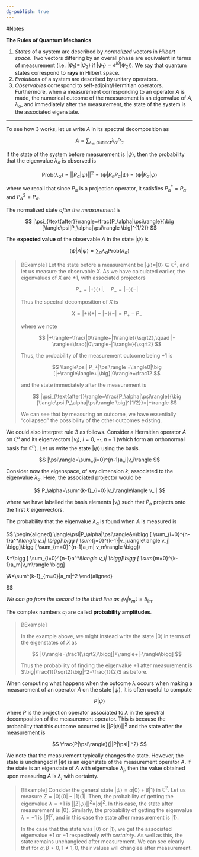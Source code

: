 ```yaml
---
dg-publish: true
---
```

#Notes 

**The Rules of Quantum Mechanics**

1. *_States_* of a system are described by _normalized_ vectors in _Hilbert space_. Two vectors differing by an overall phase are equivalent in terms of measurement (i.e. $|\psi_1\rangle=|\psi_2\rangle$ if $|\psi_1\rangle=e^{i\theta}|\psi_2\rangle$). We say that quantum states correspond to **rays** in Hilbert space.
2. _Evolutions_ of a system are described by unitary operators.
3. _Observables_ correspond to self-adjoint/Hermitian operators. Furthermore, when a measurement corresponding to an operator $A$ is made, the numerical outcome of the measurement is an eigenvalue of $A$, $\lambda_\alpha$, and immediately after the measurement, the state of the system is the associated eigenstate.

---

To see how 3 works, let us write $A$ in its spectral decomposition as

$$ A=\sum_{\lambda_{\alpha},\text{distinct}} \lambda _\alpha P_\alpha $$

If the state of the system before measurement is $|\psi\rangle$, then the probability that the eigenvalue $\lambda_\alpha$ is observed is

$$ \text{Prob}(\lambda_\alpha)=|| P_\alpha|\psi\rangle||^2=\langle \psi|P_\alpha P_\alpha|\psi\rangle=\langle \psi|P_\alpha|\psi\rangle $$

where we recall that since $P_\alpha$ is a projection operator, it satisfies $P^*_\alpha=P_\alpha$ and $P^2_\alpha=P_\alpha$.

The normalized state _after the measurement_ is

$$ |\psi_{\text{after}}\rangle=\frac{P_\alpha|\psi\rangle}{\big [\langle\psi|P_\alpha|\psi\rangle \big]^{1/2}} $$

The **expected value** of the observable $A$ in the state $|\psi\rangle$ is

$$ \langle \psi|A|\psi\rangle=\sum_{\alpha} \lambda _\alpha \text{Prob}(\lambda _{\alpha}) $$

> [!Example]
> Let the state before a measurement be $|\psi\rangle=|0\rangle \in \mathbb{C}^2$, and let us measure the observable $X$. As we have calculated earlier, the eigenvalues of $X$ are $\pm1$, with associated projectors
> 
> $$ P_+=|+\rangle\langle+|, \quad P_-=|-\rangle\langle -| $$
> 
> Thus the spectral decomposition of $X$ is
> 
> $$ X=|+\rangle\langle+|-|-\rangle\langle-|=P_+-P_- $$
> 
> where we note
> 
> $$ |+\rangle=\frac{|0\rangle+|1\rangle}{\sqrt2},\quad |-\rangle=\frac{|0\rangle-|1\rangle}{\sqrt2} $$
> 
> Thus, the probability of the measurement outcome being $+1$ is
> 
> $$ \langle\psi| P_+|\psi\rangle =\langle0|\big [|+\rangle\langle+|\big]|0\rangle=\frac12 $$
> 
> and the state immediately after the measurement is
> 
> $$ |\psi_{\text{after}}\rangle=\frac{P_\alpha|\psi\rangle}{\big [\langle\psi|P_\alpha|\psi\rangle \big]^{1/2}}=|+\rangle $$
> 
> We can see that by measuring an outcome, we have essentially “collapsed” the possibility of the other outcomes existing.



We could also interpret rule 3 as follows. Consider a Hermitian operator $A$ on $\mathbb{C}^n$ and its eigenvectors $|v_i\rangle$, $i=0,\dotsm,n-1$ (which form an orthonormal basis for $\mathbb{C}^n$). Let us write the state $|\psi\rangle$ using the basis.

$$ |\psi\rangle=\sum_{i=0}^{n-1}a_i|v_i\rangle $$

Consider now the eigenspace, of say dimension $k$, associated to the eigenvalue $\lambda_\alpha$. Here, the associated projector would be

$$ P_\alpha=\sum^{k-1}_{i=0}|v_i\rangle\langle v_i| $$

where we have labelled the basis elements $|v_i\rangle$ such that $P_{\alpha}$ projects onto the first $k$ eigenvectors.

The probability that the eigenvalue $\lambda _\alpha$ is found when $A$ is measured is

$$ \begin{aligned} \langle\psi|P_\alpha|\psi\rangle&=\bigg [ \sum_{i=0}^{n-1}a^*_i\langle v_i| \bigg]\bigg [ \sum_{j=0}^{k-1}|v_j\rangle\langle v_j| \bigg]\bigg [ \sum_{m=0}^{n-1}a_m| v_m\rangle \bigg]\\

&=\bigg [ \sum_{i=0}^{n-1}a^*_i\langle v_i| \bigg]\bigg [ \sum_{m=0}^{k-1}a_m|v_m\rangle \bigg] 

\\&=\sum^{k-1}_{m=0}|a_m|^2 \end{aligned}

 $$

*We can go from the second to the third line as $\langle v_{i}|v_{m}\rangle = \delta_{im}$*.

The complex numbers $a_i$ are called **probability amplitudes**.



> [!Example]
> 
> In the example above, we might instead write the state $|0\rangle$ in terms of the eigenstates of $X$ as
> 
> $$ |0\rangle=\frac1{\sqrt2}\bigg[|+\rangle+|-\rangle\bigg] $$
> 
> Thus the probability of finding the eigenvalue $+1$ after measurement is $\big|\frac{1}{\sqrt2}\big|^2=\frac{1}{2}$ as before.
> 
> 

When computing what happens when the outcome $\lambda$ occurs when making a measurement of an operator $A$ on the state $|\psi\rangle$, it is often useful to compute

$$ P|\psi\rangle $$

where $P$ is the projection operator associated to $\lambda$ in the spectral decomposition of the measurement operator. This is because the probability that this outcome occurred is $||P|\psi\rangle||^2$ and the state after the measurement is

$$ \frac{P|\psi\rangle}{||P|\psi||^2} $$

We note that the measurement typically changes the state. However, the state is unchanged if $|\psi\rangle$ is an eigenstate of the measurement operator $A$. If the state is an eigenstate of $A$ with eigenvalue $\lambda_j$, then the value obtained upon measuring $A$ is $\lambda_j$ with certainty.


> [!Example]
> Consider the general state $|\psi\rangle=\alpha |0\rangle+\beta|1\rangle$ in $\mathbb{C}^2$. Let us measure $Z=|0\rangle\langle0|-|1\rangle\langle1|$. Then, the probability of getting the eigenvalue $\lambda=+1$ is $||Z|\psi\rangle||^2=|\alpha|^2$. In this case, the state after measurement is $|0\rangle$. Similarly, the probability of getting the eigenvalue $\lambda=-1$ is $|\beta|^2$, and in this case the state after measurement is $|1\rangle$.
> 
> In the case that the state was $|0\rangle$ or $|1\rangle$, we get the associated eigenvalue $+1$ or $-1$ respectively _with certainty_. As well as this, the state remains unchangleed after measurement. We can see clearly that for $\alpha,\beta\neq 0,1\neq 1,0$, their values will changlee after measurement.

